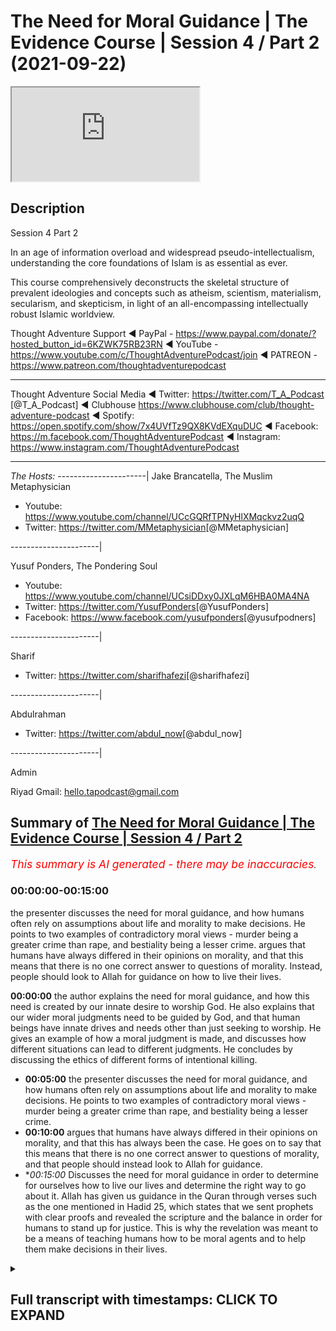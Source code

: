 # The Need for Moral Guidance | The Evidence Course | Session 4 / Part 2 (2021-09-22)

<iframe loading='lazy' allow='autoplay' src='https://www.youtube.com/embed/Krwadk8F6nU'></iframe>

## Description

Session 4  Part 2

In an age of information overload and widespread pseudo-intellectualism, understanding the core foundations of Islam is as essential as ever. 

This course comprehensively deconstructs the skeletal structure of prevalent ideologies and concepts such as atheism, scientism, materialism, secularism, and skepticism, in light of an all-encompassing intellectually robust Islamic worldview.

Thought Adventure Support
◄ PayPal - https://www.paypal.com/donate/?hosted_button_id=6KZWK75RB23RN 
◄ YouTube - https://www.youtube.com/c/ThoughtAdventurePodcast/join
◄ PATREON - https://www.patreon.com/thoughtadventurepodcast
____________________________________________________________________

Thought Adventure Social Media
◄ Twitter: https://twitter.com/T_A_Podcast​​ [@T_A_Podcast]
◄ Clubhouse https://www.clubhouse.com/club/thought-adventure-podcast
◄ Spotify: https://open.spotify.com/show/7x4UVfTz9QX8KVdEXquDUC
◄ Facebook: https://m.facebook.com/ThoughtAdventurePodcast
◄ Instagram: https://www.instagram.com/ThoughtAdventurePodcast​

----------------------------------------------------------------

*The Hosts:*
----------------------|
Jake Brancatella, The Muslim Metaphysician

- Youtube: https://www.youtube.com/channel/UCcGQRfTPNyHlXMqckvz2uqQ
- Twitter:  https://twitter.com/MMetaphysician​​ [@MMetaphysician]

----------------------|

Yusuf Ponders, The Pondering Soul

- Youtube: https://www.youtube.com/channel/UCsiDDxy0JXLqM6HBA0MA4NA
- Twitter: https://twitter.com/YusufPonders​​ [@YusufPonders]
- Facebook: https://www.facebook.com/yusufponders​ [@yusufpodners]

----------------------|

Sharif

- Twitter: https://twitter.com/sharifhafezi​​ [@sharifhafezi]

----------------------|

Abdulrahman

- Twitter: https://twitter.com/abdul_now​ [@abdul_now]

----------------------|

Admin

Riyad 
Gmail: hello.tapodcast@gmail.com

## Summary of [The Need for Moral Guidance | The Evidence Course | Session 4 / Part 2](https://www.youtube.com/watch?v=Krwadk8F6nU)


*<span style="color:red; font-size:125%">This summary is AI generated - there may be inaccuracies</span>. [](/)*

### <a onclick="modifyYTiframeseektime('0')">00:00:00-00:15:00</a>

 the presenter discusses the need for moral guidance, and how humans often rely on assumptions about life and morality to make decisions. He points to two examples of contradictory moral views - murder being a greater crime than rape, and bestiality being a lesser crime. argues that humans have always differed in their opinions on morality, and that this means that there is no one correct answer to questions of morality. Instead, people should look to Allah for guidance on how to live their lives.

**<a onclick="modifyYTiframeseektime('0')">00:00:00</a>**  the author explains the need for moral guidance, and how this need is created by our innate desire to worship God. He also explains that our wider moral judgments need to be guided by God, and that human beings have innate drives and needs other than just seeking to worship. He gives an example of how a moral judgment is made, and discusses how different situations can lead to different judgments. He concludes by discussing the ethics of different forms of intentional killing.
* **<a onclick="modifyYTiframeseektime('300')">00:05:00</a>**  the presenter discusses the need for moral guidance, and how humans often rely on assumptions about life and morality to make decisions. He points to two examples of contradictory moral views - murder being a greater crime than rape, and bestiality being a lesser crime.
* **<a onclick="modifyYTiframeseektime('600')">00:10:00</a>** argues that humans have always differed in their opinions on morality, and that this has always been the case. He goes on to say that this means that there is no one correct answer to questions of morality, and that people should instead look to Allah for guidance.
* **<a onclick="modifyYTiframeseektime('900')">00:15:00</a>* Discusses the need for moral guidance in order to determine for ourselves how to live our lives and determine the right way to go about it. Allah has given us guidance in the Quran through verses such as the one mentioned in Hadid 25, which states that we sent prophets with clear proofs and revealed the scripture and the balance in order for humans to stand up for justice. This is why the revelation was meant to be a means of teaching humans how to be moral agents and to help them make decisions in their lives.

<details><summary><h2>Full transcript with timestamps: CLICK TO EXPAND</h2></summary>

<a onclick="modifyYTiframeseektime('14')">0:00:14</a> i want you to imagine you had one  
<a onclick="modifyYTiframeseektime('16')">0:00:16</a> healthy individual he's got healthy  
<a onclick="modifyYTiframeseektime('18')">0:00:18</a> heart healthy lungs healthy liver  
<a onclick="modifyYTiframeseektime('21')">0:00:21</a> healthy kidneys he's a healthy  
<a onclick="modifyYTiframeseektime('23')">0:00:23</a> uh person  
<a onclick="modifyYTiframeseektime('25')">0:00:25</a> but then you had four unhealthy people  
<a onclick="modifyYTiframeseektime('28')">0:00:28</a> one who needs a heart one who needs a  
<a onclick="modifyYTiframeseektime('31')">0:00:31</a> lungs one who needs liver and one who  
<a onclick="modifyYTiframeseektime('33')">0:00:33</a> needs kidneys  
<a onclick="modifyYTiframeseektime('34')">0:00:34</a> and they need these things to live  
<a onclick="modifyYTiframeseektime('37')">0:00:37</a> in this scenario would it be ethical  
<a onclick="modifyYTiframeseektime('40')">0:00:40</a> would it be the moral thing to do to  
<a onclick="modifyYTiframeseektime('42')">0:00:42</a> kill that one healthy person  
<a onclick="modifyYTiframeseektime('45')">0:00:45</a> harvest their organs in order to save  
<a onclick="modifyYTiframeseektime('47')">0:00:47</a> for people  
<a onclick="modifyYTiframeseektime('48')">0:00:48</a> isn't this maximizing the greatest good  
<a onclick="modifyYTiframeseektime('51')">0:00:51</a> for the greatest number of people  
<a onclick="modifyYTiframeseektime('53')">0:00:53</a> is it a moral thing to do  
<a onclick="modifyYTiframeseektime('57')">0:00:57</a> so in first part in the first part of  
<a onclick="modifyYTiframeseektime('59')">0:00:59</a> this section of need for messengers we  
<a onclick="modifyYTiframeseektime('61')">0:01:01</a> spent some time talking about and  
<a onclick="modifyYTiframeseektime('64')">0:01:04</a> explaining the fitra of the human being  
<a onclick="modifyYTiframeseektime('66')">0:01:06</a> the fact that human beings have this  
<a onclick="modifyYTiframeseektime('68')">0:01:08</a> innate desire to worship which was  
<a onclick="modifyYTiframeseektime('70')">0:01:10</a> ultimately created by allah  
<a onclick="modifyYTiframeseektime('73')">0:01:13</a> however in this part  
<a onclick="modifyYTiframeseektime('75')">0:01:15</a> i want to expand our understanding of  
<a onclick="modifyYTiframeseektime('77')">0:01:17</a> the human nature  
<a onclick="modifyYTiframeseektime('79')">0:01:19</a> and explain that not only  
<a onclick="modifyYTiframeseektime('82')">0:01:22</a> would our instinct to worship require  
<a onclick="modifyYTiframeseektime('84')">0:01:24</a> regulating from allah from the creator  
<a onclick="modifyYTiframeseektime('87')">0:01:27</a> but also  
<a onclick="modifyYTiframeseektime('88')">0:01:28</a> our wider moral judgments we make needs  
<a onclick="modifyYTiframeseektime('91')">0:01:31</a> to be guided from by allah  
<a onclick="modifyYTiframeseektime('94')">0:01:34</a> you see human beings we've been created  
<a onclick="modifyYTiframeseektime('96')">0:01:36</a> with needs  
<a onclick="modifyYTiframeseektime('98')">0:01:38</a> and with drives  
<a onclick="modifyYTiframeseektime('99')">0:01:39</a> other drives other than just seeking to  
<a onclick="modifyYTiframeseektime('101')">0:01:41</a> worship so for example we have the drive  
<a onclick="modifyYTiframeseektime('103')">0:01:43</a> to eat to drink to sleep  
<a onclick="modifyYTiframeseektime('106')">0:01:46</a> we also have the drive within us to form  
<a onclick="modifyYTiframeseektime('109')">0:01:49</a> relationships with other people like  
<a onclick="modifyYTiframeseektime('111')">0:01:51</a> family bonds like living and interacting  
<a onclick="modifyYTiframeseektime('114')">0:01:54</a> with our neighbors like engaging in  
<a onclick="modifyYTiframeseektime('116')">0:01:56</a> trade like establishing security and  
<a onclick="modifyYTiframeseektime('118')">0:01:58</a> cooperation with other people  
<a onclick="modifyYTiframeseektime('121')">0:02:01</a> how then do we organize these types of  
<a onclick="modifyYTiframeseektime('124')">0:02:04</a> relationships this is part of us this is  
<a onclick="modifyYTiframeseektime('126')">0:02:06</a> what it means to be a human being to  
<a onclick="modifyYTiframeseektime('128')">0:02:08</a> live within a social society socially  
<a onclick="modifyYTiframeseektime('131')">0:02:11</a> with other people and interact so how  
<a onclick="modifyYTiframeseektime('133')">0:02:13</a> then do we regulate these types of  
<a onclick="modifyYTiframeseektime('135')">0:02:15</a> relationships  
<a onclick="modifyYTiframeseektime('136')">0:02:16</a> and not just that but also within human  
<a onclick="modifyYTiframeseektime('140')">0:02:20</a> beings we have this desire to do good  
<a onclick="modifyYTiframeseektime('143')">0:02:23</a> meaning we have this desire to seek the  
<a onclick="modifyYTiframeseektime('146')">0:02:26</a> moral or ethical value behind the  
<a onclick="modifyYTiframeseektime('148')">0:02:28</a> actions that we perform  
<a onclick="modifyYTiframeseektime('150')">0:02:30</a> so this innate desire to be moral as  
<a onclick="modifyYTiframeseektime('152')">0:02:32</a> well as being able you know this desire  
<a onclick="modifyYTiframeseektime('154')">0:02:34</a> to satisfy our instincts and biological  
<a onclick="modifyYTiframeseektime('156')">0:02:36</a> needs by interacting with others etc  
<a onclick="modifyYTiframeseektime('160')">0:02:40</a> we need to ask the question how do we do  
<a onclick="modifyYTiframeseektime('162')">0:02:42</a> this  
<a onclick="modifyYTiframeseektime('163')">0:02:43</a> while still being moral agents so how do  
<a onclick="modifyYTiframeseektime('165')">0:02:45</a> i go out and interact with my family or  
<a onclick="modifyYTiframeseektime('168')">0:02:48</a> with neighbors or how do i interact with  
<a onclick="modifyYTiframeseektime('170')">0:02:50</a> the ruler or how does a rule interact  
<a onclick="modifyYTiframeseektime('171')">0:02:51</a> with me while being moral agents while  
<a onclick="modifyYTiframeseektime('174')">0:02:54</a> being able to be considered moral  
<a onclick="modifyYTiframeseektime('176')">0:02:56</a> now some people would argue  
<a onclick="modifyYTiframeseektime('178')">0:02:58</a> that we innately know whether an act is  
<a onclick="modifyYTiframeseektime('181')">0:03:01</a> moral or immoral we just simply have to  
<a onclick="modifyYTiframeseektime('183')">0:03:03</a> observe the act  
<a onclick="modifyYTiframeseektime('185')">0:03:05</a> in and of itself  
<a onclick="modifyYTiframeseektime('186')">0:03:06</a> but we need to ask  
<a onclick="modifyYTiframeseektime('188')">0:03:08</a> is it really moral  
<a onclick="modifyYTiframeseektime('190')">0:03:10</a> how do we know that our innate desire or  
<a onclick="modifyYTiframeseektime('193')">0:03:13</a> innate feeling that says something is  
<a onclick="modifyYTiframeseektime('195')">0:03:15</a> right or wrong is really a moral  
<a onclick="modifyYTiframeseektime('198')">0:03:18</a> judgment because a moral judgment is an  
<a onclick="modifyYTiframeseektime('200')">0:03:20</a> intellectual process  
<a onclick="modifyYTiframeseektime('202')">0:03:22</a> so let me give you an example killing  
<a onclick="modifyYTiframeseektime('205')">0:03:25</a> a number of people would normally say  
<a onclick="modifyYTiframeseektime('207')">0:03:27</a> our killing is innately wrong you can't  
<a onclick="modifyYTiframeseektime('210')">0:03:30</a> kill  
<a onclick="modifyYTiframeseektime('211')">0:03:31</a> however when making a moral judgment we  
<a onclick="modifyYTiframeseektime('214')">0:03:34</a> don't just look at the act itself  
<a onclick="modifyYTiframeseektime('216')">0:03:36</a> but also the circumstances behind the  
<a onclick="modifyYTiframeseektime('218')">0:03:38</a> action and the motivation of the person  
<a onclick="modifyYTiframeseektime('221')">0:03:41</a> or people who've done the action  
<a onclick="modifyYTiframeseektime('223')">0:03:43</a> so if we just say killing is innately  
<a onclick="modifyYTiframeseektime('226')">0:03:46</a> wrong  
<a onclick="modifyYTiframeseektime('227')">0:03:47</a> does that mean  
<a onclick="modifyYTiframeseektime('229')">0:03:49</a> that if a person who  
<a onclick="modifyYTiframeseektime('231')">0:03:51</a> you know goes out and intentionally  
<a onclick="modifyYTiframeseektime('234')">0:03:54</a> kills another person  
<a onclick="modifyYTiframeseektime('236')">0:03:56</a> you know out of premeditative intention  
<a onclick="modifyYTiframeseektime('239')">0:03:59</a> would he be considered equivalent  
<a onclick="modifyYTiframeseektime('241')">0:04:01</a> morally equivalent to the one who you  
<a onclick="modifyYTiframeseektime('244')">0:04:04</a> know accidentally killed a person you  
<a onclick="modifyYTiframeseektime('246')">0:04:06</a> know maybe they were driving down the  
<a onclick="modifyYTiframeseektime('248')">0:04:08</a> street the tire burst and they drove  
<a onclick="modifyYTiframeseektime('250')">0:04:10</a> into a person  
<a onclick="modifyYTiframeseektime('252')">0:04:12</a> or what about the person who killed in  
<a onclick="modifyYTiframeseektime('254')">0:04:14</a> self-defense is he going to be morally  
<a onclick="modifyYTiframeseektime('257')">0:04:17</a> equivalent to the one who killed  
<a onclick="modifyYTiframeseektime('259')">0:04:19</a> premeditatively or even the one who  
<a onclick="modifyYTiframeseektime('262')">0:04:22</a> killed  
<a onclick="modifyYTiframeseektime('262')">0:04:22</a> as an accident  
<a onclick="modifyYTiframeseektime('264')">0:04:24</a> or what about the state  
<a onclick="modifyYTiframeseektime('266')">0:04:26</a> that adjudicates that a person should be  
<a onclick="modifyYTiframeseektime('268')">0:04:28</a> killed and  
<a onclick="modifyYTiframeseektime('269')">0:04:29</a> executed because he committed murder as  
<a onclick="modifyYTiframeseektime('273')">0:04:33</a> an example and this is based upon the  
<a onclick="modifyYTiframeseektime('274')">0:04:34</a> law of that particular country  
<a onclick="modifyYTiframeseektime('276')">0:04:36</a> or even if we argue that killing  
<a onclick="modifyYTiframeseektime('278')">0:04:38</a> intentionally intentionally is always  
<a onclick="modifyYTiframeseektime('280')">0:04:40</a> wrong does that make euthanasia always  
<a onclick="modifyYTiframeseektime('284')">0:04:44</a> wrong  
<a onclick="modifyYTiframeseektime('285')">0:04:45</a> was it wrong for the british to enter  
<a onclick="modifyYTiframeseektime('287')">0:04:47</a> the world war ii and its soldiers  
<a onclick="modifyYTiframeseektime('290')">0:04:50</a> intentionally killed nazi soldiers  
<a onclick="modifyYTiframeseektime('293')">0:04:53</a> and we haven't even started talking  
<a onclick="modifyYTiframeseektime('294')">0:04:54</a> about abortion yet so this is also  
<a onclick="modifyYTiframeseektime('297')">0:04:57</a> another form of intentional killing and  
<a onclick="modifyYTiframeseektime('299')">0:04:59</a> the question then becomes also uh more  
<a onclick="modifyYTiframeseektime('301')">0:05:01</a> than you know about whether it's live or  
<a onclick="modifyYTiframeseektime('303')">0:05:03</a> not  
<a onclick="modifyYTiframeseektime('304')">0:05:04</a> but the point i'm trying to say is that  
<a onclick="modifyYTiframeseektime('306')">0:05:06</a> if you look at the act in and of itself  
<a onclick="modifyYTiframeseektime('309')">0:05:09</a> you can't say that the act tells us  
<a onclick="modifyYTiframeseektime('312')">0:05:12</a> whether it's morally right or morally  
<a onclick="modifyYTiframeseektime('314')">0:05:14</a> wrong so when people turn around say oh  
<a onclick="modifyYTiframeseektime('315')">0:05:15</a> you can just tell from your heart or you  
<a onclick="modifyYTiframeseektime('317')">0:05:17</a> can just tell inside of you or you're  
<a onclick="modifyYTiframeseektime('319')">0:05:19</a> born with this innate feeling that  
<a onclick="modifyYTiframeseektime('320')">0:05:20</a> something is morally wrong we don't even  
<a onclick="modifyYTiframeseektime('322')">0:05:22</a> look at morality in that way we don't  
<a onclick="modifyYTiframeseektime('324')">0:05:24</a> even look at the action that way we look  
<a onclick="modifyYTiframeseektime('325')">0:05:25</a> at the circumstances we look at the  
<a onclick="modifyYTiframeseektime('328')">0:05:28</a> motivations of the individuals and then  
<a onclick="modifyYTiframeseektime('330')">0:05:30</a> we start to make certain judgments upon  
<a onclick="modifyYTiframeseektime('336')">0:05:36</a> that so it's not the actual moral act  
<a onclick="modifyYTiframeseektime('339')">0:05:39</a> that gives us the moral judgment but  
<a onclick="modifyYTiframeseektime('341')">0:05:41</a> it's something else and in fact it's  
<a onclick="modifyYTiframeseektime('342')">0:05:42</a> what we call the metaphysical principles  
<a onclick="modifyYTiframeseektime('345')">0:05:45</a> that we hold so these are the  
<a onclick="modifyYTiframeseektime('347')">0:05:47</a> assumptions that we have about life and  
<a onclick="modifyYTiframeseektime('350')">0:05:50</a> it's these assumptions and this outlook  
<a onclick="modifyYTiframeseektime('351')">0:05:51</a> and this moral viewpoint that we have  
<a onclick="modifyYTiframeseektime('353')">0:05:53</a> about life it actually comes before  
<a onclick="modifyYTiframeseektime('356')">0:05:56</a> we look at and sense the act  
<a onclick="modifyYTiframeseektime('358')">0:05:58</a> so we have these assumptions about what  
<a onclick="modifyYTiframeseektime('360')">0:06:00</a> life should be about what should be  
<a onclick="modifyYTiframeseektime('362')">0:06:02</a> morally good what should be morally evil  
<a onclick="modifyYTiframeseektime('364')">0:06:04</a> and then place that upon the axe that we  
<a onclick="modifyYTiframeseektime('366')">0:06:06</a> sense for example euthen euthanasia so  
<a onclick="modifyYTiframeseektime('369')">0:06:09</a> euthanasia what is that it's killing  
<a onclick="modifyYTiframeseektime('371')">0:06:11</a> somebody because maybe they're  
<a onclick="modifyYTiframeseektime('372')">0:06:12</a> terminally ill or maybe they're in  
<a onclick="modifyYTiframeseektime('374')">0:06:14</a> severe pain and they want to die  
<a onclick="modifyYTiframeseektime('377')">0:06:17</a> is his life  
<a onclick="modifyYTiframeseektime('379')">0:06:19</a> in term who's in terminal pain is it  
<a onclick="modifyYTiframeseektime('381')">0:06:21</a> worth saving  
<a onclick="modifyYTiframeseektime('383')">0:06:23</a> or not or is it morally right to allow  
<a onclick="modifyYTiframeseektime('386')">0:06:26</a> that person to kill himself or morally  
<a onclick="modifyYTiframeseektime('388')">0:06:28</a> right for a for him to ask a doctor kit  
<a onclick="modifyYTiframeseektime('390')">0:06:30</a> to kill him  
<a onclick="modifyYTiframeseektime('392')">0:06:32</a> now this presupposes certain assumptions  
<a onclick="modifyYTiframeseektime('395')">0:06:35</a> about morality one of those assumptions  
<a onclick="modifyYTiframeseektime('397')">0:06:37</a> is that this life is about maximizing or  
<a onclick="modifyYTiframeseektime('400')">0:06:40</a> the value of life is about maximizing  
<a onclick="modifyYTiframeseektime('403')">0:06:43</a> pleasure and benefit for the individual  
<a onclick="modifyYTiframeseektime('406')">0:06:46</a> individual and minimizing pain  
<a onclick="modifyYTiframeseektime('409')">0:06:49</a> so this is your purpose  
<a onclick="modifyYTiframeseektime('410')">0:06:50</a> and this then forms your moral outlook  
<a onclick="modifyYTiframeseektime('413')">0:06:53</a> so if a person is not maximizing his  
<a onclick="modifyYTiframeseektime('415')">0:06:55</a> pleasure  
<a onclick="modifyYTiframeseektime('417')">0:06:57</a> because he's in greater pain so his pain  
<a onclick="modifyYTiframeseektime('419')">0:06:59</a> supersedes his pleasure then really does  
<a onclick="modifyYTiframeseektime('422')">0:07:02</a> he  
<a onclick="modifyYTiframeseektime('423')">0:07:03</a> therefore you know see his life as being  
<a onclick="modifyYTiframeseektime('425')">0:07:05</a> worthwhile and therefore is it a right  
<a onclick="modifyYTiframeseektime('428')">0:07:08</a> is it morally correct in that situation  
<a onclick="modifyYTiframeseektime('430')">0:07:10</a> to minimize the pain to kill the  
<a onclick="modifyYTiframeseektime('433')">0:07:13</a> individual through euthanasia  
<a onclick="modifyYTiframeseektime('435')">0:07:15</a> euthanasia  
<a onclick="modifyYTiframeseektime('437')">0:07:17</a> this then results in us you know  
<a onclick="modifyYTiframeseektime('439')">0:07:19</a> constantly scratching our heads you know  
<a onclick="modifyYTiframeseektime('440')">0:07:20</a> as human beings trying to work out is it  
<a onclick="modifyYTiframeseektime('442')">0:07:22</a> morally good is it morally right  
<a onclick="modifyYTiframeseektime('444')">0:07:24</a> euthanasia right euthanasia wrong some  
<a onclick="modifyYTiframeseektime('446')">0:07:26</a> countries say it's allowed some  
<a onclick="modifyYTiframeseektime('447')">0:07:27</a> countries don't say it's allowed  
<a onclick="modifyYTiframeseektime('449')">0:07:29</a> but it shows us this contradictory  
<a onclick="modifyYTiframeseektime('451')">0:07:31</a> nature this problem that we have even if  
<a onclick="modifyYTiframeseektime('454')">0:07:34</a> we turn around and talk about this  
<a onclick="modifyYTiframeseektime('456')">0:07:36</a> maximizing benefit for the majority of  
<a onclick="modifyYTiframeseektime('458')">0:07:38</a> people and minimizing the pain uh  
<a onclick="modifyYTiframeseektime('460')">0:07:40</a> criteria  
<a onclick="modifyYTiframeseektime('462')">0:07:42</a> then you know we go got that scenario i  
<a onclick="modifyYTiframeseektime('464')">0:07:44</a> gave at the beginning about harvesting a  
<a onclick="modifyYTiframeseektime('467')">0:07:47</a> healthy person's body in order to save  
<a onclick="modifyYTiframeseektime('469')">0:07:49</a> for sick people well it follows from the  
<a onclick="modifyYTiframeseektime('471')">0:07:51</a> moral this follows from this moral  
<a onclick="modifyYTiframeseektime('473')">0:07:53</a> outlook of utilitarianism  
<a onclick="modifyYTiframeseektime('475')">0:07:55</a> but sure but it also clearly indicates  
<a onclick="modifyYTiframeseektime('477')">0:07:57</a> certain contradictions because people  
<a onclick="modifyYTiframeseektime('479')">0:07:59</a> don't live their life like that people  
<a onclick="modifyYTiframeseektime('481')">0:08:01</a> disagree with that in in in certain  
<a onclick="modifyYTiframeseektime('483')">0:08:03</a> cases anyway in most cases but there are  
<a onclick="modifyYTiframeseektime('486')">0:08:06</a> also loads of other examples that we can  
<a onclick="modifyYTiframeseektime('489')">0:08:09</a> give in order to highlight the  
<a onclick="modifyYTiframeseektime('490')">0:08:10</a> contradictions within human beings when  
<a onclick="modifyYTiframeseektime('493')">0:08:13</a> they make moral judgments and therefore  
<a onclick="modifyYTiframeseektime('495')">0:08:15</a> the inability for human beings to make  
<a onclick="modifyYTiframeseektime('497')">0:08:17</a> moral judgments for example bestiality  
<a onclick="modifyYTiframeseektime('500')">0:08:20</a> is a classic example you know is it  
<a onclick="modifyYTiframeseektime('502')">0:08:22</a> morally right or morally wrong now most  
<a onclick="modifyYTiframeseektime('505')">0:08:25</a> people probably say that's disgusting  
<a onclick="modifyYTiframeseektime('506')">0:08:26</a> that's morally wrong  
<a onclick="modifyYTiframeseektime('508')">0:08:28</a> but there are people who actually argue  
<a onclick="modifyYTiframeseektime('510')">0:08:30</a> it's a moral right and in fact you've  
<a onclick="modifyYTiframeseektime('512')">0:08:32</a> got the problem if you think you sh  
<a onclick="modifyYTiframeseektime('515')">0:08:35</a> that it's morally wrong  
<a onclick="modifyYTiframeseektime('517')">0:08:37</a> and in fact there is an argument that  
<a onclick="modifyYTiframeseektime('518')">0:08:38</a> one person proposed and he said and he  
<a onclick="modifyYTiframeseektime('522')">0:08:42</a> proposes not to articulate an argument  
<a onclick="modifyYTiframeseektime('524')">0:08:44</a> for bestiality but to show its  
<a onclick="modifyYTiframeseektime('526')">0:08:46</a> contradiction he said in most societies  
<a onclick="modifyYTiframeseektime('529')">0:08:49</a> murder is considered a greater crime  
<a onclick="modifyYTiframeseektime('531')">0:08:51</a> than rape  
<a onclick="modifyYTiframeseektime('533')">0:08:53</a> yeah so  
<a onclick="modifyYTiframeseektime('534')">0:08:54</a> if the question about bestiality is  
<a onclick="modifyYTiframeseektime('536')">0:08:56</a> wrong because you can't get consent of  
<a onclick="modifyYTiframeseektime('539')">0:08:59</a> the animal you know before  
<a onclick="modifyYTiframeseektime('541')">0:09:01</a> you know the  
<a onclick="modifyYTiframeseektime('542')">0:09:02</a> man or woman whatever starts doing some  
<a onclick="modifyYTiframeseektime('544')">0:09:04</a> dodgy things with the animal yeah  
<a onclick="modifyYTiframeseektime('547')">0:09:07</a> then  
<a onclick="modifyYTiframeseektime('548')">0:09:08</a> did you seek consent to kill the animal  
<a onclick="modifyYTiframeseektime('551')">0:09:11</a> and eat its meat  
<a onclick="modifyYTiframeseektime('552')">0:09:12</a> if you didn't believe it was morally  
<a onclick="modifyYTiframeseektime('554')">0:09:14</a> right or wrong to seek its consent to  
<a onclick="modifyYTiframeseektime('557')">0:09:17</a> kill it and eat it  
<a onclick="modifyYTiframeseektime('558')">0:09:18</a> and that's considered murder  
<a onclick="modifyYTiframeseektime('560')">0:09:20</a> then rape would be of a lesser degree  
<a onclick="modifyYTiframeseektime('564')">0:09:24</a> so by therefore the logic would follow  
<a onclick="modifyYTiframeseektime('566')">0:09:26</a> that bestiality being a lesser crime  
<a onclick="modifyYTiframeseektime('569')">0:09:29</a> would be allowed so he's trying to show  
<a onclick="modifyYTiframeseektime('571')">0:09:31</a> and trying to argue the point actually  
<a onclick="modifyYTiframeseektime('573')">0:09:33</a> this doesn't make a  
<a onclick="modifyYTiframeseektime('575')">0:09:35</a> you know this is the problem or the  
<a onclick="modifyYTiframeseektime('576')">0:09:36</a> contradiction of the the inconsistency  
<a onclick="modifyYTiframeseektime('578')">0:09:38</a> when human beings make these types of  
<a onclick="modifyYTiframeseektime('580')">0:09:40</a> decisions  
<a onclick="modifyYTiframeseektime('581')">0:09:41</a> but there are other people  
<a onclick="modifyYTiframeseektime('583')">0:09:43</a> like the moral philosopher peter singer  
<a onclick="modifyYTiframeseektime('585')">0:09:45</a> singer who actually argues that  
<a onclick="modifyYTiframeseektime('588')">0:09:48</a> bestiality should be made legal  
<a onclick="modifyYTiframeseektime('591')">0:09:51</a> he's actually says it should be made  
<a onclick="modifyYTiframeseektime('592')">0:09:52</a> legal  
<a onclick="modifyYTiframeseektime('593')">0:09:53</a> and that to be against bestiality is a  
<a onclick="modifyYTiframeseektime('596')">0:09:56</a> form of racism  
<a onclick="modifyYTiframeseektime('598')">0:09:58</a> known as speciesism yeah  
<a onclick="modifyYTiframeseektime('601')">0:10:01</a> so he's arguing that actually you know  
<a onclick="modifyYTiframeseektime('604')">0:10:04</a> why are you being prejudiced against the  
<a onclick="modifyYTiframeseektime('605')">0:10:05</a> cat and the dog yeah or the dolphin or  
<a onclick="modifyYTiframeseektime('607')">0:10:07</a> whatever is the orangutan you know if  
<a onclick="modifyYTiframeseektime('610')">0:10:10</a> love is love this is what his argument  
<a onclick="modifyYTiframeseektime('613')">0:10:13</a> is  
<a onclick="modifyYTiframeseektime('614')">0:10:14</a> similarly the same femoral philosopher  
<a onclick="modifyYTiframeseektime('616')">0:10:16</a> who's talking about racism towards  
<a onclick="modifyYTiframeseektime('618')">0:10:18</a> animals because you're not allowing  
<a onclick="modifyYTiframeseektime('619')">0:10:19</a> bestiality  
<a onclick="modifyYTiframeseektime('620')">0:10:20</a> also argued that it was morally right to  
<a onclick="modifyYTiframeseektime('623')">0:10:23</a> kill and  
<a onclick="modifyYTiframeseektime('624')">0:10:24</a> that kill an unborn child  
<a onclick="modifyYTiframeseektime('626')">0:10:26</a> and it was morally right to kill an  
<a onclick="modifyYTiframeseektime('629')">0:10:29</a> infant child as well so not only is it  
<a onclick="modifyYTiframeseektime('631')">0:10:31</a> right to kill an aborted you know a an  
<a onclick="modifyYTiframeseektime('633')">0:10:33</a> unborn child in the mother's womb but  
<a onclick="modifyYTiframeseektime('636')">0:10:36</a> also an infant child outside of the  
<a onclick="modifyYTiframeseektime('637')">0:10:37</a> mother's womb because he said look you  
<a onclick="modifyYTiframeseektime('640')">0:10:40</a> know he's trying to follow this logic  
<a onclick="modifyYTiframeseektime('642')">0:10:42</a> and show consistency and logic he said  
<a onclick="modifyYTiframeseektime('645')">0:10:45</a> if you can kill a child that's in the  
<a onclick="modifyYTiframeseektime('647')">0:10:47</a> mother's womb then what's the moral  
<a onclick="modifyYTiframeseektime('649')">0:10:49</a> difference between a child that's  
<a onclick="modifyYTiframeseektime('651')">0:10:51</a> outside of the mother's womb people say  
<a onclick="modifyYTiframeseektime('653')">0:10:53</a> well the child won't live without the  
<a onclick="modifyYTiframeseektime('655')">0:10:55</a> mother  
<a onclick="modifyYTiframeseektime('657')">0:10:57</a> being inside the womb  
<a onclick="modifyYTiframeseektime('659')">0:10:59</a> he said would the baby live  
<a onclick="modifyYTiframeseektime('661')">0:11:01</a> without the mother if the if the mother  
<a onclick="modifyYTiframeseektime('663')">0:11:03</a> didn't look after the baby  
<a onclick="modifyYTiframeseektime('665')">0:11:05</a> so they said no so therefore he said  
<a onclick="modifyYTiframeseektime('667')">0:11:07</a> well if you one is acceptable the other  
<a onclick="modifyYTiframeseektime('669')">0:11:09</a> one should be acceptable so if killing  
<a onclick="modifyYTiframeseektime('671')">0:11:11</a> the child inside the mother because it  
<a onclick="modifyYTiframeseektime('673')">0:11:13</a> can't live without the mother is  
<a onclick="modifyYTiframeseektime('674')">0:11:14</a> acceptable then killing the child  
<a onclick="modifyYTiframeseektime('676')">0:11:16</a> outside of the mother should also be  
<a onclick="modifyYTiframeseektime('677')">0:11:17</a> acceptable if the baby can't look after  
<a onclick="modifyYTiframeseektime('679')">0:11:19</a> itself without the mother  
<a onclick="modifyYTiframeseektime('682')">0:11:22</a> so here's his argument so therefore he  
<a onclick="modifyYTiframeseektime('684')">0:11:24</a> was trying to provide the moral  
<a onclick="modifyYTiframeseektime('685')">0:11:25</a> justification for infanticide then you  
<a onclick="modifyYTiframeseektime('688')">0:11:28</a> got our favorite atheist richard dawkins  
<a onclick="modifyYTiframeseektime('691')">0:11:31</a> who tweeted about whether a mother  
<a onclick="modifyYTiframeseektime('693')">0:11:33</a> should undertake an abortion if they  
<a onclick="modifyYTiframeseektime('695')">0:11:35</a> found out that their child had down  
<a onclick="modifyYTiframeseektime('697')">0:11:37</a> syndrome  
<a onclick="modifyYTiframeseektime('698')">0:11:38</a> he said when he was asked a question  
<a onclick="modifyYTiframeseektime('700')">0:11:40</a> from a from a woman about you know if i  
<a onclick="modifyYTiframeseektime('702')">0:11:42</a> was pregnant with a down syndrome maybe  
<a onclick="modifyYTiframeseektime('704')">0:11:44</a> i wouldn't know what to do this is what  
<a onclick="modifyYTiframeseektime('706')">0:11:46</a> he said he said i bought it and try  
<a onclick="modifyYTiframeseektime('708')">0:11:48</a> again  
<a onclick="modifyYTiframeseektime('709')">0:11:49</a> it would be immoral he's not even saying  
<a onclick="modifyYTiframeseektime('712')">0:11:52</a> you know he's giving him you know not  
<a onclick="modifyYTiframeseektime('714')">0:11:54</a> just saying it's acceptable he said it's  
<a onclick="modifyYTiframeseektime('715')">0:11:55</a> immoral to bring into the world  
<a onclick="modifyYTiframeseektime('718')">0:11:58</a> if you have a choice  
<a onclick="modifyYTiframeseektime('720')">0:12:00</a> so it's immoral to have a handicapped or  
<a onclick="modifyYTiframeseektime('723')">0:12:03</a> a down syndrome baby  
<a onclick="modifyYTiframeseektime('725')">0:12:05</a> in fact  
<a onclick="modifyYTiframeseektime('726')">0:12:06</a> these types of tweets and justifications  
<a onclick="modifyYTiframeseektime('729')">0:12:09</a> and moral perspectives you know echoes  
<a onclick="modifyYTiframeseektime('732')">0:12:12</a> back to the ideas of eugenics you know  
<a onclick="modifyYTiframeseektime('734')">0:12:14</a> killing off bad genes  
<a onclick="modifyYTiframeseektime('736')">0:12:16</a> from spreading within society or  
<a onclick="modifyYTiframeseektime('738')">0:12:18</a> stopping them to spread from the wider  
<a onclick="modifyYTiframeseektime('739')">0:12:19</a> society and this is where you had  
<a onclick="modifyYTiframeseektime('741')">0:12:21</a> eugenics programs within fascism and  
<a onclick="modifyYTiframeseektime('743')">0:12:23</a> nazi germany etc  
<a onclick="modifyYTiframeseektime('745')">0:12:25</a> but you know the thing is that we can  
<a onclick="modifyYTiframeseektime('747')">0:12:27</a> apply  
<a onclick="modifyYTiframeseektime('748')">0:12:28</a> this question on morality on a number of  
<a onclick="modifyYTiframeseektime('750')">0:12:30</a> examples or a number of actions and what  
<a onclick="modifyYTiframeseektime('753')">0:12:33</a> we all notice is humans have always  
<a onclick="modifyYTiframeseektime('756')">0:12:36</a> differed over this question i whether  
<a onclick="modifyYTiframeseektime('758')">0:12:38</a> morality is good or not  
<a onclick="modifyYTiframeseektime('760')">0:12:40</a> and this has always been the case so  
<a onclick="modifyYTiframeseektime('762')">0:12:42</a> even if we go further back and we talk  
<a onclick="modifyYTiframeseektime('764')">0:12:44</a> about democracy you know today people  
<a onclick="modifyYTiframeseektime('766')">0:12:46</a> say democracy is a moral form of  
<a onclick="modifyYTiframeseektime('767')">0:12:47</a> government  
<a onclick="modifyYTiframeseektime('768')">0:12:48</a> but in the past plato socrates and  
<a onclick="modifyYTiframeseektime('770')">0:12:50</a> aristotle argued against democracy  
<a onclick="modifyYTiframeseektime('773')">0:12:53</a> saying it's irrational it's immoral  
<a onclick="modifyYTiframeseektime('777')">0:12:57</a> similarly aristotle himself he argued  
<a onclick="modifyYTiframeseektime('779')">0:12:59</a> for the morality of slavery  
<a onclick="modifyYTiframeseektime('781')">0:13:01</a> and i could keep giving examples from  
<a onclick="modifyYTiframeseektime('783')">0:13:03</a> homosexuality being considered immoral  
<a onclick="modifyYTiframeseektime('786')">0:13:06</a> and unnatural act to now people  
<a onclick="modifyYTiframeseektime('788')">0:13:08</a> considering it moral to the differences  
<a onclick="modifyYTiframeseektime('790')">0:13:10</a> of age of consent where in the past it  
<a onclick="modifyYTiframeseektime('792')">0:13:12</a> used to be as low as seven or you know  
<a onclick="modifyYTiframeseektime('794')">0:13:14</a> even younger to now it has to be 16 or  
<a onclick="modifyYTiframeseektime('797')">0:13:17</a> 18 or in some countries higher you know  
<a onclick="modifyYTiframeseektime('800')">0:13:20</a> where in the past you know homosexuality  
<a onclick="modifyYTiframeseektime('803')">0:13:23</a> and you know transgenderism was  
<a onclick="modifyYTiframeseektime('805')">0:13:25</a> considered psychological illness to now  
<a onclick="modifyYTiframeseektime('808')">0:13:28</a> you you people celebrate when kids  
<a onclick="modifyYTiframeseektime('811')">0:13:31</a> little kids are transitioning from one  
<a onclick="modifyYTiframeseektime('813')">0:13:33</a> gender to another  
<a onclick="modifyYTiframeseektime('815')">0:13:35</a> so  
<a onclick="modifyYTiframeseektime('816')">0:13:36</a> and even those people who consider  
<a onclick="modifyYTiframeseektime('817')">0:13:37</a> incest to be abhorrent now we don't know  
<a onclick="modifyYTiframeseektime('820')">0:13:40</a> whether in the future people will turn  
<a onclick="modifyYTiframeseektime('822')">0:13:42</a> around and argue well if it's two  
<a onclick="modifyYTiframeseektime('823')">0:13:43</a> consenting adults you know  
<a onclick="modifyYTiframeseektime('826')">0:13:46</a> love is love isn't it  
<a onclick="modifyYTiframeseektime('827')">0:13:47</a> so when humans  
<a onclick="modifyYTiframeseektime('829')">0:13:49</a> want to make morals or seek moral  
<a onclick="modifyYTiframeseektime('831')">0:13:51</a> justifications for their actions  
<a onclick="modifyYTiframeseektime('833')">0:13:53</a> without the guidance from the creator  
<a onclick="modifyYTiframeseektime('835')">0:13:55</a> they end up contradicting themselves  
<a onclick="modifyYTiframeseektime('837')">0:13:57</a> changing their moral views over times  
<a onclick="modifyYTiframeseektime('839')">0:13:59</a> and places and thus morality without  
<a onclick="modifyYTiframeseektime('842')">0:14:02</a> this anchoring  
<a onclick="modifyYTiframeseektime('843')">0:14:03</a> to allah anchoring to the creator  
<a onclick="modifyYTiframeseektime('846')">0:14:06</a> makes morality subjective and have no  
<a onclick="modifyYTiframeseektime('849')">0:14:09</a> basis  
<a onclick="modifyYTiframeseektime('850')">0:14:10</a> so the only way to satisfy our need to  
<a onclick="modifyYTiframeseektime('852')">0:14:12</a> be moral  
<a onclick="modifyYTiframeseektime('854')">0:14:14</a> and uh is to have our actions guided  
<a onclick="modifyYTiframeseektime('857')">0:14:17</a> upon  
<a onclick="modifyYTiframeseektime('859')">0:14:19</a> allah's guidance  
<a onclick="modifyYTiframeseektime('861')">0:14:21</a> that's therefore we would seek out that  
<a onclick="modifyYTiframeseektime('863')">0:14:23</a> guidance not only are we seeking out the  
<a onclick="modifyYTiframeseektime('866')">0:14:26</a> guidance because allah created us with a  
<a onclick="modifyYTiframeseektime('869')">0:14:29</a> desire to worship but also we're seeking  
<a onclick="modifyYTiframeseektime('871')">0:14:31</a> guidance in order to know how to live  
<a onclick="modifyYTiframeseektime('873')">0:14:33</a> our life correctly and it's rational to  
<a onclick="modifyYTiframeseektime('877')">0:14:37</a> accept that if allah had created us each  
<a onclick="modifyYTiframeseektime('881')">0:14:41</a> individual created our needs our  
<a onclick="modifyYTiframeseektime('883')">0:14:43</a> instincts our desire to be good  
<a onclick="modifyYTiframeseektime('886')">0:14:46</a> then who knows better how a human being  
<a onclick="modifyYTiframeseektime('889')">0:14:49</a> should act and function than the one who  
<a onclick="modifyYTiframeseektime('891')">0:14:51</a> created that creation in the first place  
<a onclick="modifyYTiframeseektime('894')">0:14:54</a> so rather than leaving humanity to  
<a onclick="modifyYTiframeseektime('896')">0:14:56</a> wander in darkness and ignorance of  
<a onclick="modifyYTiframeseektime('898')">0:14:58</a> self-contradiction we look out for a  
<a onclick="modifyYTiframeseektime('900')">0:15:00</a> communication on all aspects of our life  
<a onclick="modifyYTiframeseektime('903')">0:15:03</a> in order to determine for us how to live  
<a onclick="modifyYTiframeseektime('905')">0:15:05</a> our life  
<a onclick="modifyYTiframeseektime('906')">0:15:06</a> allah he says in the quran in surah  
<a onclick="modifyYTiframeseektime('910')">0:15:10</a> hadid verse 25 indeed we sent our  
<a onclick="modifyYTiframeseektime('913')">0:15:13</a> messengers will with clear proofs and  
<a onclick="modifyYTiframeseektime('916')">0:15:16</a> revealed with them the scripture  
<a onclick="modifyYTiframeseektime('918')">0:15:18</a> and the balance  
<a onclick="modifyYTiframeseektime('922')">0:15:22</a> so that mankind may stand up for justice  
<a onclick="modifyYTiframeseektime('925')">0:15:25</a> the purpose of the revelation then and  
<a onclick="modifyYTiframeseektime('927')">0:15:27</a> the guidance was that human beings were  
<a onclick="modifyYTiframeseektime('930')">0:15:30</a> able to become moral agents  
<a onclick="modifyYTiframeseektime('942')">0:15:42</a> you  
</details>